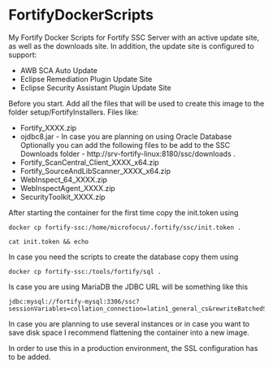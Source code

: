 # FortifyDockerScripts
My Fortify Docker Scripts for Fortify SSC Server with an active update site, as well as the downloads site.
In addition, the update site is configured to support:
- AWB SCA Auto Update
- Eclipse Remediation Plugin Update Site
- Eclipse Security Assistant Plugin Update Site

Before you start.
Add all the files that will be used to create this image to the folder setup/FortifyInstallers.
Files like:
- Fortify_XXXX.zip
- ojdbc8.jar - In case you are planning on using Oracle Database
Optionally you can add the following files to be add to the SSC Downloads folder - http://srv-fortify-linux:8180/ssc/downloads .
- Fortify_ScanCentral_Client_XXXX_x64.zip
- Fortify_SourceAndLibScanner_XXXX_x64.zip
- WebInspect_64_XXXX.zip
- WebInspectAgent_XXXX.zip
- SecurityToolkit_XXXX.zip

After starting the container for the first time copy the init.token using 
``` 
docker cp fortify-ssc:/home/microfocus/.fortify/ssc/init.token .

cat init.token && echo 
``` 

In case you need the scripts to create the database copy them using
```  
docker cp fortify-ssc:/tools/fortify/sql . 
``` 

Is case you are using MariaDB the JDBC URL will be something like this 
```  
jdbc:mysql://fortify-mysql:3306/ssc?sessionVariables=collation_connection=latin1_general_cs&rewriteBatchedStatements=true&useSSL=false
``` 

In case you are planning to use several instances or in case you want to save disk space I recommend flattening the container into a new image. 

In order to use this in a production environment, the SSL configuration has to be added.

